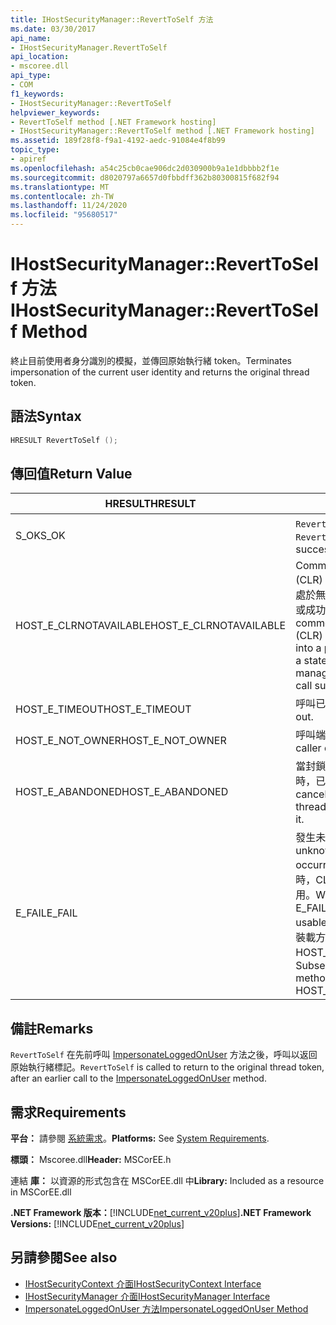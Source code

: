 ```yaml
---
title: IHostSecurityManager::RevertToSelf 方法
ms.date: 03/30/2017
api_name:
- IHostSecurityManager.RevertToSelf
api_location:
- mscoree.dll
api_type:
- COM
f1_keywords:
- IHostSecurityManager::RevertToSelf
helpviewer_keywords:
- RevertToSelf method [.NET Framework hosting]
- IHostSecurityManager::RevertToSelf method [.NET Framework hosting]
ms.assetid: 189f28f8-f9a1-4192-aedc-91084e4f8b99
topic_type:
- apiref
ms.openlocfilehash: a54c25cb0cae906dc2d030900b9a1e1dbbbb2f1e
ms.sourcegitcommit: d8020797a6657d0fbbdff362b80300815f682f94
ms.translationtype: MT
ms.contentlocale: zh-TW
ms.lasthandoff: 11/24/2020
ms.locfileid: "95680517"
---
```

# <a name="ihostsecuritymanagerreverttoself-method"></a><span data-ttu-id="21f1d-102">IHostSecurityManager::RevertToSelf 方法</span><span class="sxs-lookup"><span data-stu-id="21f1d-102">IHostSecurityManager::RevertToSelf Method</span></span>

<span data-ttu-id="21f1d-103">終止目前使用者身分識別的模擬，並傳回原始執行緒 token。</span><span class="sxs-lookup"><span data-stu-id="21f1d-103">Terminates impersonation of the current user identity and returns the original thread token.</span></span>  
  
## <a name="syntax"></a><span data-ttu-id="21f1d-104">語法</span><span class="sxs-lookup"><span data-stu-id="21f1d-104">Syntax</span></span>  
  
```cpp  
HRESULT RevertToSelf ();  
```  
  
## <a name="return-value"></a><span data-ttu-id="21f1d-105">傳回值</span><span class="sxs-lookup"><span data-stu-id="21f1d-105">Return Value</span></span>  
  
|<span data-ttu-id="21f1d-106">HRESULT</span><span class="sxs-lookup"><span data-stu-id="21f1d-106">HRESULT</span></span>|<span data-ttu-id="21f1d-107">描述</span><span class="sxs-lookup"><span data-stu-id="21f1d-107">Description</span></span>|  
|-------------|-----------------|  
|<span data-ttu-id="21f1d-108">S_OK</span><span class="sxs-lookup"><span data-stu-id="21f1d-108">S_OK</span></span>|<span data-ttu-id="21f1d-109">`RevertToSelf` 傳回成功。</span><span class="sxs-lookup"><span data-stu-id="21f1d-109">`RevertToSelf` returned successfully.</span></span>|  
|<span data-ttu-id="21f1d-110">HOST_E_CLRNOTAVAILABLE</span><span class="sxs-lookup"><span data-stu-id="21f1d-110">HOST_E_CLRNOTAVAILABLE</span></span>|<span data-ttu-id="21f1d-111">Common language runtime (CLR) 尚未載入至進程，或 CLR 處於無法執行 managed 程式碼或成功處理呼叫的狀態。</span><span class="sxs-lookup"><span data-stu-id="21f1d-111">The common language runtime (CLR) has not been loaded into a process, or the CLR is in a state in which it cannot run managed code or process the call successfully.</span></span>|  
|<span data-ttu-id="21f1d-112">HOST_E_TIMEOUT</span><span class="sxs-lookup"><span data-stu-id="21f1d-112">HOST_E_TIMEOUT</span></span>|<span data-ttu-id="21f1d-113">呼叫已超時。</span><span class="sxs-lookup"><span data-stu-id="21f1d-113">The call timed out.</span></span>|  
|<span data-ttu-id="21f1d-114">HOST_E_NOT_OWNER</span><span class="sxs-lookup"><span data-stu-id="21f1d-114">HOST_E_NOT_OWNER</span></span>|<span data-ttu-id="21f1d-115">呼叫端沒有擁有鎖定。</span><span class="sxs-lookup"><span data-stu-id="21f1d-115">The caller does not own the lock.</span></span>|  
|<span data-ttu-id="21f1d-116">HOST_E_ABANDONED</span><span class="sxs-lookup"><span data-stu-id="21f1d-116">HOST_E_ABANDONED</span></span>|<span data-ttu-id="21f1d-117">當封鎖的執行緒或光纖正在等候時，已取消事件。</span><span class="sxs-lookup"><span data-stu-id="21f1d-117">An event was canceled while a blocked thread or fiber was waiting on it.</span></span>|  
|<span data-ttu-id="21f1d-118">E_FAIL</span><span class="sxs-lookup"><span data-stu-id="21f1d-118">E_FAIL</span></span>|<span data-ttu-id="21f1d-119">發生未知的嚴重失敗。</span><span class="sxs-lookup"><span data-stu-id="21f1d-119">An unknown catastrophic failure occurred.</span></span> <span data-ttu-id="21f1d-120">當方法傳回 E_FAIL 時，CLR 在進程內將無法再使用。</span><span class="sxs-lookup"><span data-stu-id="21f1d-120">When a method returns E_FAIL, the CLR is no longer usable within the process.</span></span> <span data-ttu-id="21f1d-121">對裝載方法的後續呼叫會傳回 HOST_E_CLRNOTAVAILABLE。</span><span class="sxs-lookup"><span data-stu-id="21f1d-121">Subsequent calls to hosting methods return HOST_E_CLRNOTAVAILABLE.</span></span>|  
  
## <a name="remarks"></a><span data-ttu-id="21f1d-122">備註</span><span class="sxs-lookup"><span data-stu-id="21f1d-122">Remarks</span></span>  

 <span data-ttu-id="21f1d-123">`RevertToSelf` 在先前呼叫 [ImpersonateLoggedOnUser](ihostsecuritymanager-impersonateloggedonuser-method.md) 方法之後，呼叫以返回原始執行緒標記。</span><span class="sxs-lookup"><span data-stu-id="21f1d-123">`RevertToSelf` is called to return to the original thread token, after an earlier call to the [ImpersonateLoggedOnUser](ihostsecuritymanager-impersonateloggedonuser-method.md) method.</span></span>  
  
## <a name="requirements"></a><span data-ttu-id="21f1d-124">需求</span><span class="sxs-lookup"><span data-stu-id="21f1d-124">Requirements</span></span>  

 <span data-ttu-id="21f1d-125">**平台：** 請參閱 [系統需求](../../get-started/system-requirements.md)。</span><span class="sxs-lookup"><span data-stu-id="21f1d-125">**Platforms:** See [System Requirements](../../get-started/system-requirements.md).</span></span>  
  
 <span data-ttu-id="21f1d-126">**標頭：** Mscoree.dll</span><span class="sxs-lookup"><span data-stu-id="21f1d-126">**Header:** MSCorEE.h</span></span>  
  
 <span data-ttu-id="21f1d-127">連結 **庫：** 以資源的形式包含在 MSCorEE.dll 中</span><span class="sxs-lookup"><span data-stu-id="21f1d-127">**Library:** Included as a resource in MSCorEE.dll</span></span>  
  
 <span data-ttu-id="21f1d-128">**.NET Framework 版本：**[!INCLUDE[net_current_v20plus](../../../../includes/net-current-v20plus-md.md)]</span><span class="sxs-lookup"><span data-stu-id="21f1d-128">**.NET Framework Versions:** [!INCLUDE[net_current_v20plus](../../../../includes/net-current-v20plus-md.md)]</span></span>  
  
## <a name="see-also"></a><span data-ttu-id="21f1d-129">另請參閱</span><span class="sxs-lookup"><span data-stu-id="21f1d-129">See also</span></span>

- [<span data-ttu-id="21f1d-130">IHostSecurityContext 介面</span><span class="sxs-lookup"><span data-stu-id="21f1d-130">IHostSecurityContext Interface</span></span>](ihostsecuritycontext-interface.md)
- [<span data-ttu-id="21f1d-131">IHostSecurityManager 介面</span><span class="sxs-lookup"><span data-stu-id="21f1d-131">IHostSecurityManager Interface</span></span>](ihostsecuritymanager-interface.md)
- [<span data-ttu-id="21f1d-132">ImpersonateLoggedOnUser 方法</span><span class="sxs-lookup"><span data-stu-id="21f1d-132">ImpersonateLoggedOnUser Method</span></span>](ihostsecuritymanager-impersonateloggedonuser-method.md)
